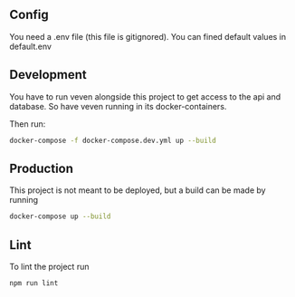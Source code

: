 ## Config
You need a .env file (this file is gitignored). You can fined default values in default.env

## Development
You have to run veven alongside this project to get access to the api and database. So have veven running in its docker-containers.

Then run:
```bash
docker-compose -f docker-compose.dev.yml up --build
```

## Production
This project is not meant to be deployed, but a build can be made by running
```bash
docker-compose up --build
```

## Lint
To lint the project run
```bash
npm run lint
```
